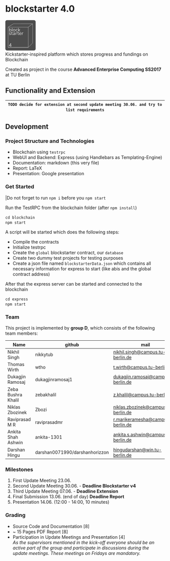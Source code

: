 # blockstarter 4.0
![blockstarter-logo](blockstarter-logo-small.png "Blockstarter 4")  
Kickstarter-inspired platform which stores progress and fundings on Blockchain

Created as project in the course **Advanced Enterprise Computing SS2017** at TU Berlin

## Functionality and Extension
|`TODO decide for extension at second update meeting 30.06. and try to list requirements`
|-----

## Development
### Project Structure and Technologies
* Blockchain using `testrpc`
* WebUI and Backend: Express (using Handlebars as Templating-Engine)
* Documentation: markdown (this very file)
* Report: LaTeX
* Presentation: Google presentation

### Get Started
|Do not forget to run `npm i` before you `npm start`

Run the TestRPC from the blockchain folder (after `npm install`)
```
cd blockchain
npm start
```
A script will be started which does the following steps:

* Compile the contracts
* Initialize testrpc
* Create the `global` blockstarter contract, our `database`
* Create two dummy test projects for testing purposes
* Create a json file named `blockstarterData.json` which contains all necessary information for express to start (like abis and the global contract address)

After that the express server can be started and connected to the blockchain
```
cd express
npm start
```

### Team
This project is implemented by **group D**, which consists of the following team members:

| Name | github | mail
|------|--------|----
|Nikhil Singh|nikkytub|<nikhil.singh@campus.tu-berlin.de>
|Thomas Wirth|wtho|<t.wirth@campus.tu-berlin.de>
|Dukagjin Ramosaj|dukagjinramosaj1|<dukagjin.ramosaj@campus.tu-berlin.de>
|Zeba Bushra Khalil|zebakhalil|<z.khalil@campus.tu-berlin.de>
|Niklas Zbozinek | Zbozi | <niklas.zbozinek@campus.tu-berlin.de>
|Raviprasad M R | raviprasadmr | <r.marikeramesha@campus.tu-berlin.de>
|Ankita Shah Ashwin| ankita-1301 | <ankita.s.ashwin@campus.tu-berlin.de>
|Darshan Hingu| darshan0071990/darshanhorizzon | <hingudarshan@win.tu-berlin.de>

### Milestones
1. First Update Meeting 23.06.
1. Second Update Meeting 30.06. - **Deadline Blockstarter v4**
1. Third Update Meeting 07.06. - **Deadline Extension**
1. Final Submission 13.06. (end of day) **Deadline Report**
1. Presentation 14.06. (12:00 - 14:00, 10 minutes)

### Grading
* Source Code and Documentation [8]
* ~ 15 Pages PDF Report [8]
* Participation in Update Meetings and Presentation [4]  
*As the supervisors mentioned in the kick-off everyone should be an active part of the group and participate in discussions during the update meetings. These meetings on Fridays are mandatory.*

